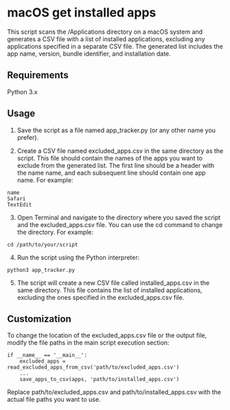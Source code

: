 # macOS get installed apps

This script scans the /Applications directory on a macOS system and generates a CSV file with a list of installed applications, excluding any applications specified in a separate CSV file. The generated list includes the app name, version, bundle identifier, and installation date.

## Requirements

Python 3.x

## Usage

1. Save the script as a file named app_tracker.py (or any other name you prefer).

2. Create a CSV file named excluded_apps.csv in the same directory as the script. This file should contain the names of the apps you want to exclude from the generated list. The first line should be a header with the name name, and each subsequent line should contain one app name. For example:

```
name
Safari
TextEdit
```

3. Open Terminal and navigate to the directory where you saved the script and the excluded_apps.csv file. You can use the cd command to change the directory. For example:
```
cd /path/to/your/script
```
4. Run the script using the Python interpreter:
```
python3 app_tracker.py
```
5. The script will create a new CSV file called installed_apps.csv in the same directory. This file contains the list of installed applications, excluding the ones specified in the excluded_apps.csv file.

## Customization

To change the location of the excluded_apps.csv file or the output file, modify the file paths in the main script execution section:
```
if __name__ == '__main__':
    excluded_apps = read_excluded_apps_from_csv('path/to/excluded_apps.csv')
    ...
    save_apps_to_csv(apps, 'path/to/installed_apps.csv')
```    
Replace path/to/excluded_apps.csv and path/to/installed_apps.csv with the actual file paths you want to use.


